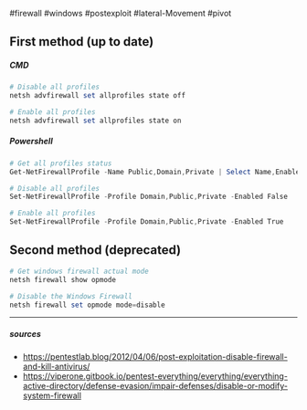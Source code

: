 #firewall #windows #postexploit #lateral-Movement #pivot

## First method (up to date)
##### CMD
```powershell
# Disable all profiles
netsh advfirewall set allprofiles state off

# Enable all profiles
netsh advfirewall set allprofiles state on
```

##### Powershell
```powershell
# Get all profiles status
Get-NetFirewallProfile -Name Public,Domain,Private | Select Name,Enabled

# Disable all profiles
Set-NetFirewallProfile -Profile Domain,Public,Private -Enabled False

# Enable all profiles
Set-NetFirewallProfile -Profile Domain,Public,Private -Enabled True
```

## Second method (deprecated)

```powershell
# Get windows firewall actual mode
netsh firewall show opmode

# Disable the Windows Firewall
netsh firewall set opmode mode=disable
```


---
##### sources
- https://pentestlab.blog/2012/04/06/post-exploitation-disable-firewall-and-kill-antivirus/
- https://viperone.gitbook.io/pentest-everything/everything/everything-active-directory/defense-evasion/impair-defenses/disable-or-modify-system-firewall

